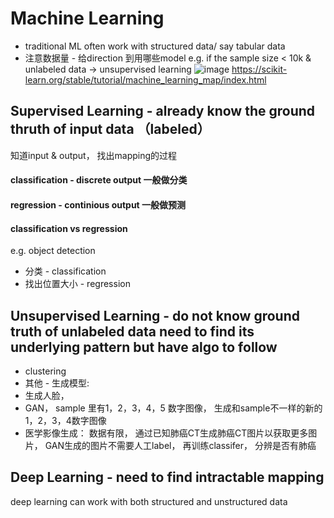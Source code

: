 # Machine Learning 
- traditional ML often work with structured data/ say tabular data 
- 注意数据量 - 给direction 到用哪些model e.g. if the sample size < 10k & unlabeled data -> unsupervised learning
![image](https://user-images.githubusercontent.com/90355504/138587642-451a06e2-99ec-4bba-8e5d-eb1002c331f1.png)
https://scikit-learn.org/stable/tutorial/machine_learning_map/index.html

## Supervised Learning - already know the ground thruth of input data （labeled）
知道input & output， 找出mapping的过程

#### classification - discrete output  一般做分类 
#### regression - continious output 一般做预测
#### classification vs regression 
e.g. object detection 
- 分类 -  classification
- 找出位置大小 - regression 

## Unsupervised Learning - do not know ground truth of unlabeled data need to find its underlying pattern but have algo to follow 
- clustering
- 其他 - 生成模型:
- 生成人脸，
-  GAN， sample 里有1，2，3，4，5 数字图像， 生成和sample不一样的新的1，2，3，4数字图像
-  医学影像生成： 数据有限， 通过已知肺癌CT生成肺癌CT图片以获取更多图片， GAN生成的图片不需要人工label， 再训练classifer， 分辨是否有肺癌

## Deep Learning - need to find intractable mapping
deep learning can work with both structured and unstructured data 
